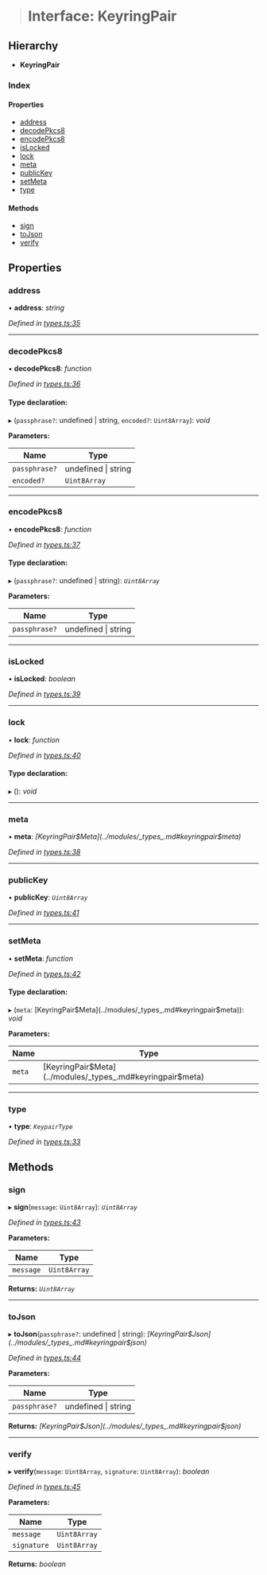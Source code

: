 > # Interface: KeyringPair

## Hierarchy

* **KeyringPair**

### Index

#### Properties

* [address](_types_.keyringpair.md#address)
* [decodePkcs8](_types_.keyringpair.md#decodepkcs8)
* [encodePkcs8](_types_.keyringpair.md#encodepkcs8)
* [isLocked](_types_.keyringpair.md#islocked)
* [lock](_types_.keyringpair.md#lock)
* [meta](_types_.keyringpair.md#meta)
* [publicKey](_types_.keyringpair.md#publickey)
* [setMeta](_types_.keyringpair.md#setmeta)
* [type](_types_.keyringpair.md#type)

#### Methods

* [sign](_types_.keyringpair.md#sign)
* [toJson](_types_.keyringpair.md#tojson)
* [verify](_types_.keyringpair.md#verify)

## Properties

###  address

• **address**: *string*

*Defined in [types.ts:35](https://github.com/polkadot-js/common/blob/5aea366/packages/keyring/src/types.ts#L35)*

___

###  decodePkcs8

• **decodePkcs8**: *function*

*Defined in [types.ts:36](https://github.com/polkadot-js/common/blob/5aea366/packages/keyring/src/types.ts#L36)*

#### Type declaration:

▸ (`passphrase?`: undefined | string, `encoded?`: `Uint8Array`): *void*

**Parameters:**

Name | Type |
------ | ------ |
`passphrase?` | undefined \| string |
`encoded?` | `Uint8Array` |

___

###  encodePkcs8

• **encodePkcs8**: *function*

*Defined in [types.ts:37](https://github.com/polkadot-js/common/blob/5aea366/packages/keyring/src/types.ts#L37)*

#### Type declaration:

▸ (`passphrase?`: undefined | string): *`Uint8Array`*

**Parameters:**

Name | Type |
------ | ------ |
`passphrase?` | undefined \| string |

___

###  isLocked

• **isLocked**: *boolean*

*Defined in [types.ts:39](https://github.com/polkadot-js/common/blob/5aea366/packages/keyring/src/types.ts#L39)*

___

###  lock

• **lock**: *function*

*Defined in [types.ts:40](https://github.com/polkadot-js/common/blob/5aea366/packages/keyring/src/types.ts#L40)*

#### Type declaration:

▸ (): *void*

___

###  meta

• **meta**: *[KeyringPair$Meta](../modules/_types_.md#keyringpair$meta)*

*Defined in [types.ts:38](https://github.com/polkadot-js/common/blob/5aea366/packages/keyring/src/types.ts#L38)*

___

###  publicKey

• **publicKey**: *`Uint8Array`*

*Defined in [types.ts:41](https://github.com/polkadot-js/common/blob/5aea366/packages/keyring/src/types.ts#L41)*

___

###  setMeta

• **setMeta**: *function*

*Defined in [types.ts:42](https://github.com/polkadot-js/common/blob/5aea366/packages/keyring/src/types.ts#L42)*

#### Type declaration:

▸ (`meta`: [KeyringPair$Meta](../modules/_types_.md#keyringpair$meta)): *void*

**Parameters:**

Name | Type |
------ | ------ |
`meta` | [KeyringPair$Meta](../modules/_types_.md#keyringpair$meta) |

___

###  type

• **type**: *`KeypairType`*

*Defined in [types.ts:33](https://github.com/polkadot-js/common/blob/5aea366/packages/keyring/src/types.ts#L33)*

## Methods

###  sign

▸ **sign**(`message`: `Uint8Array`): *`Uint8Array`*

*Defined in [types.ts:43](https://github.com/polkadot-js/common/blob/5aea366/packages/keyring/src/types.ts#L43)*

**Parameters:**

Name | Type |
------ | ------ |
`message` | `Uint8Array` |

**Returns:** *`Uint8Array`*

___

###  toJson

▸ **toJson**(`passphrase?`: undefined | string): *[KeyringPair$Json](../modules/_types_.md#keyringpair$json)*

*Defined in [types.ts:44](https://github.com/polkadot-js/common/blob/5aea366/packages/keyring/src/types.ts#L44)*

**Parameters:**

Name | Type |
------ | ------ |
`passphrase?` | undefined \| string |

**Returns:** *[KeyringPair$Json](../modules/_types_.md#keyringpair$json)*

___

###  verify

▸ **verify**(`message`: `Uint8Array`, `signature`: `Uint8Array`): *boolean*

*Defined in [types.ts:45](https://github.com/polkadot-js/common/blob/5aea366/packages/keyring/src/types.ts#L45)*

**Parameters:**

Name | Type |
------ | ------ |
`message` | `Uint8Array` |
`signature` | `Uint8Array` |

**Returns:** *boolean*